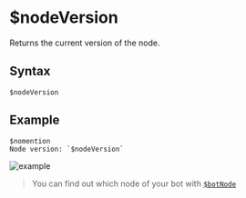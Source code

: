 # $nodeVersion
Returns the current version of the node.

## Syntax
```
$nodeVersion
```

## Example
```
$nomention
Node version: `$nodeVersion`
```
![example](https://github.com/NilPointer-Software/bdfd-wiki/assets/113303649/a4f40e18-389e-4fac-a3c9-f3a8f8037a10)

> You can find out which node of your bot with [`$botNode`](./botNode.md)
